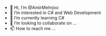 - 👋 Hi, I’m @AmirMehrjoo
- 👀 I’m interested in C# and Web Development 
- 🌱 I’m currently learning C#
- 💞️ I’m looking to collaborate on ...
- 📫 How to reach me ...

<!---
AmirMehrjoo/AmirMehrjoo is a ✨ special ✨ repository because its `README.md` (this file) appears on your GitHub profile.
You can click the Preview link to take a look at your changes.
--->
